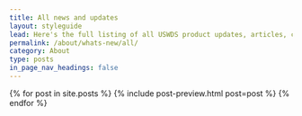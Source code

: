 ```yaml
---
title: All news and updates
layout: styleguide
lead: Here's the full listing of all USWDS product updates, articles, case studies and more.
permalink: /about/whats-new/all/
category: About
type: posts
in_page_nav_headings: false
---
```


{% for post in site.posts %}
  {% include post-preview.html post=post %}
{% endfor %}
